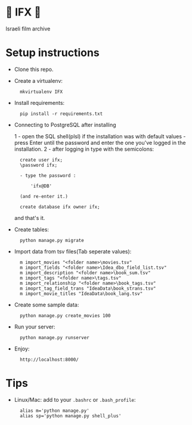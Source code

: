 # 🎥 IFX 🎥
Israeli film archive

# Setup instructions

* Clone this repo.
* Create a virtualenv:

        mkvirtualenv IFX

* Install requirements:

        pip install -r requirements.txt

* Connecting to PostgreSQL after installing

    1 - open the SQL shell(plsl)
        if the installation was with default values - press Enter until the password and enter the one you've logged in the installation.
    2 - after logging in type with the semicolons:

        create user ifx;
        \password ifx;

        - type the password :

            'ifx@DB'

        (and re-enter it.)

        create database ifx owner ifx;

    and that's it.

* Create tables:

        python manage.py migrate

* Import data from tsv files(Tab seperate values):

        m import_movies "<folder name>\movies.tsv"
        m import_fields "<folder name>\Idea_dbo_field_list.tsv"
        m import_description "<folder name>\book_sum.tsv"
        m import_tags "<folder name>\tags.tsv"
        m import_relationship "<folder name>\book_tags.tsv"
        m imoprt_tag_field_trans "IdeaData\book_strans.tsv"
        m import_movie_titles "IdeaData\book_lang.tsv"


* Create some sample data:

        python manage.py create_movies 100


* Run your server:

        python manage.py runserver

* Enjoy: 
        
        http://localhost:8000/

# Tips

* Linux/Mac: add to your `.bashrc` or `.bash_profile`:

        alias m='python manage.py'
        alias sp='python manage.py shell_plus'
